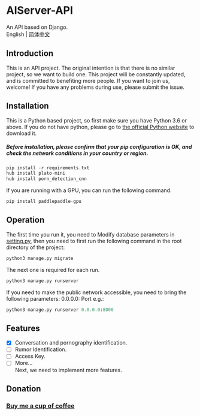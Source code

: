 # AIServer-API
An API based on Django.  
English | [简体中文](README_ch.md)

## Introduction
This is an API project. The original intention is that there is no similar project, so we want to build one. This project will be constantly updated, and is committed to benefiting more people. If you want to join us, welcome! If you have any problems during use, please submit the issue.

## Installation
This is a Python based project, so first make sure you have Python 3.6 or above.
If you do not have python, please go to [the official Python website](https://www.python.org) to download it.
##### Before installation, please **confirm that your pip configuration is OK**, and check the network conditions in your country or region.
```py
pip install -r requirements.txt
hub install plato-mini
hub install porn_detection_cnn
```
If you are running with a GPU, you can run the following command.
```py
pip install paddlepaddle-gpu
```

## Operation
The first time you run it, you need to Modify database parameters in [setting.py](https://github.com/MomentQYC/AIServer-API/blob/master/aichat/settings.py), then you need to first run the following command in the root directory of the project:
```py
python3 manage.py migrate
```
The next one is required for each run.
```py
python3 manage.py runserver
```
If you need to make the public network accessible, you need to bring the following parameters:
0.0.0.0: Port
e.g.:
```py
python3 manage.py runserver 0.0.0.0:8000
```

## Features
- [x] Conversation and pornography identification.  
- [ ] Rumor Identification.  
- [ ] Access Key.  
- [ ] More...  
Next, we need to implement more features.

## Donation
### [Buy me a cup of coffee](https://www.patreon.com/yateam)

